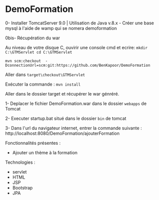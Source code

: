 # DemoFormation

0- Installer TomcatServer 9.0 | Utilisation de Java v.8.x - Créer une base mysql à l'aide de wamp qui se nomera demoformation

0bis- Récupération du war

Au niveau de votre disque C, ouvirir une console cmd et ecrire:
`mkdir C:\GTMServlet
cd C:\GTMServlet`

`mvn scm:checkout  -DconnectionUrl=scm:git:https://github.com/BenKapoor/DemoFormation`

Aller dans `target\checkout\GTMServlet`

Exécuter la commande :
`mvn install`

Aller dans le dossier target et récupérer le war génréré.

1- Deplacer le fichier DemoFormation.war dans le dossier `webapps` de Tomcat

2- Executer startup.bat situé dans le dossier `bin` de tomcat 

3- Dans l'url du navigateur internet, entrer la commande suivante : http://localhost:8080/DemoFormation/ajouterFormation

Fonctionnalités présentes :
- Ajouter un thème à la formation

Technologies :
- servlet
- HTML
- JSP
- Bootstrap
- JPA
